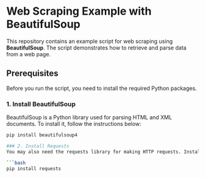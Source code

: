 # Web Scraping Example with BeautifulSoup

This repository contains an example script for web scraping using **BeautifulSoup**. The script demonstrates how to retrieve and parse data from a web page.

## Prerequisites

Before you run the script, you need to install the required Python packages.

### 1. Install BeautifulSoup
BeautifulSoup is a Python library used for parsing HTML and XML documents. To install it, follow the instructions below:

```bash
pip install beautifulsoup4

### 2. Install Requests
You may also need the requests library for making HTTP requests. Install it using:

```bash
pip install requests
